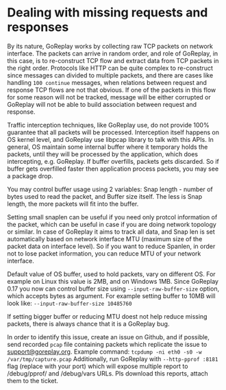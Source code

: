 # Dealing with missing requests and responses

By its nature, GoReplay works by collecting raw TCP packets on network interface. The packets can arrive in random order, and role of GoReplay, in this case, is to re-construct TCP flow and extract data from TCP packets in the right order. Protocols like HTTP can be quite complex to re-construct since messages can divided to multiple packets, and there are cases like handling `100 continue` messages, when relations between request and response TCP flows are not that obvious. If one of the packets in this flow for some reason will not be tracked, message will be either corrupted or GoReplay will not be able to build association between request and response. 

Traffic interception techniques, like GoReplay use, do not provide 100% guarantee that all packets will be processed. Interception itself happens on OS kernel level, and GoReplay use libpcap library to talk with this APIs. In general, OS maintain some internal buffer where it temporary holds the packets, until they will be processed by the application, which does intercepting, e.g. GoReplay. If buffer overfills, packets gets discarded.  So if buffer gets overfilled faster then application process packets, you may see a package drop.

You may control buffer usage using 2 variables: Snap length - number of bytes used to read the packet, and Buffer size itself. The less is Snap length, the more packets will fit into the buffer.

Setting small snaplen can be useful if you need only protcol information of the packet, which can be useful in case if you are doing network topology or similar. In case of GoReplay it aims to track all data, and Snap len is set automatically based on network interface MTU (maximum size of the packet data on interface level). So if you want to reduce Spanlen, in order not to lose packet information, you can reduce MTU of your network interface.

Default value of OS buffer, used to hold packets, vary on different OS. For example on Linux this value is 2MB, and on Windows 1MB. Since GoReplay 0.17 you now can control buffer size using `--input-raw-buffer-size` option, which accepts bytes as argument. For example setting buffer to 10MB will look like: `--input-raw-buffer-size 10485760`

If setting bigger buffer or reducing MTU doest not help reduce missing packets, there is always chance that it is a GoReplay bug. 

In order to identify this issue, create an issue on Github, and if possible, send recorded `pcap` file containing packets which replicate the issue to support@goreplay.org. Example command: `tcpdump -ni eth0 -s0 -w /var/tmp/capture.pcap`
Additionally, run GoReplay with `--http-pprof :8181` flag (replace with your port) which will expose multiple report to /debug/pprof/ and /debug/vars URLs. Pls download this reports, attach them to the ticket. 

